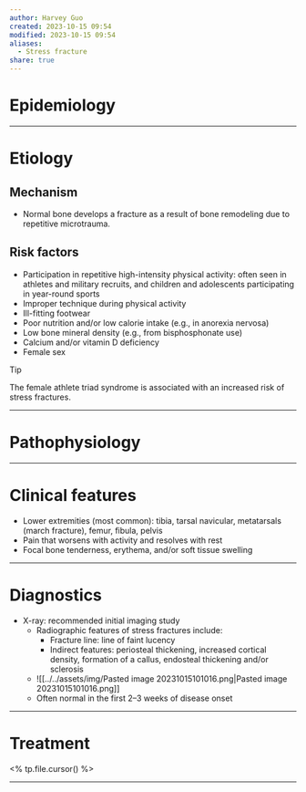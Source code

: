 ```yaml
---
author: Harvey Guo
created: 2023-10-15 09:54
modified: 2023-10-15 09:54
aliases:
  - Stress fracture
share: true
---
```

# Epidemiology


---
# Etiology
## Mechanism
- Normal bone develops a fracture as a result of bone remodeling due to repetitive microtrauma. 
## Risk factors
- Participation in repetitive high-intensity physical activity: often seen in athletes and military recruits, and children and adolescents participating in year-round sports
- Improper technique during physical activity
- Ill-fitting footwear
- Poor nutrition and/or low calorie intake (e.g., in anorexia nervosa)
- Low bone mineral density (e.g., from bisphosphonate use)
- Calcium and/or vitamin D deficiency
- Female sex

>[!tip] 
>The female athlete triad syndrome is associated with an increased risk of stress fractures.

---
# Pathophysiology


---
# Clinical features
- Lower extremities (most common): tibia, tarsal navicular, metatarsals (march fracture), femur, fibula, pelvis
- Pain that worsens with activity and resolves with rest
- Focal bone tenderness, erythema, and/or soft tissue swelling

---
# Diagnostics
- X-ray: recommended initial imaging study
	- Radiographic features of stress fractures include:
		- Fracture line: line of faint lucency
		- Indirect features: periosteal thickening, increased cortical density, formation of a callus, endosteal thickening and/or sclerosis
	- ![[../../assets/img/Pasted image 20231015101016.png|Pasted image 20231015101016.png]]
	- Often normal in the first 2–3 weeks of disease onset

---
# Treatment
<% tp.file.cursor() %>

---
